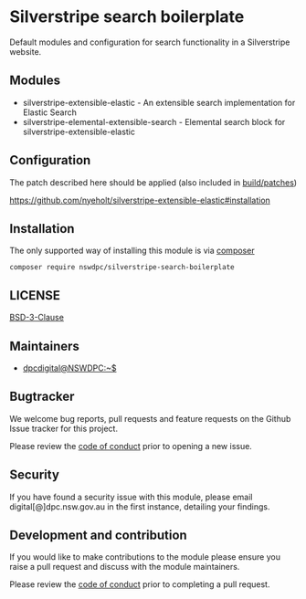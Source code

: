 # Silverstripe search boilerplate

Default modules and configuration for search functionality in a Silverstripe website.

## Modules

+ silverstripe-extensible-elastic - An extensible search implementation for Elastic Search
+ silverstripe-elemental-extensible-search - Elemental search block for silverstripe-extensible-elastic

## Configuration

The patch described here should be applied (also included in [build/patches](./build/patches/heyday-elastic.patch))

https://github.com/nyeholt/silverstripe-extensible-elastic#installation

## Installation

The only supported way of installing this module is via [composer](https://getcomposer.org)

`composer require nswdpc/silverstripe-search-boilerplate`

## LICENSE

[BSD-3-Clause](./LICENSE.md)

## Maintainers

+ [dpcdigital@NSWDPC:~$](https://dpc.nsw.gov.au)

## Bugtracker

We welcome bug reports, pull requests and feature requests on the Github Issue tracker for this project.

Please review the [code of conduct](./code-of-conduct.md) prior to opening a new issue.

## Security

If you have found a security issue with this module, please email digital[@]dpc.nsw.gov.au in the first instance, detailing your findings.

## Development and contribution

If you would like to make contributions to the module please ensure you raise a pull request and discuss with the module maintainers.

Please review the [code of conduct](./code-of-conduct.md) prior to completing a pull request.
